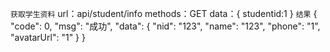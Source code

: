 ``获取学生资料``
url：api/student/info
methods：GET
data：{
    studentid:1
}
``结果``
{
  "code": 0,
  "msg": "成功",
  "data": {
    "nid": "123",
    "name": "123",
    "phone": "1",
    "avatarUrl": "1"
  }
}